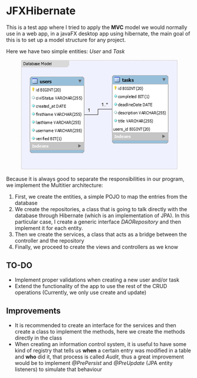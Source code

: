 # JFXHibernate
This is a test app where I tried to apply the **MVC** model we would normally use in a web app, in a javaFX desktop app using hibernate, the main goal of this is to set up a model structure for any project.

Here we have two simple entities: _User_ and _Task_
<p align="center">
  <img src="https://github.com/DevTony101/JFXHibernate/blob/master/model.png" alt="DatabaseModel" />
</p>

Because it is always good to separate the responsibilities in our program, we implement the Multitier architecture:
1. First, we create the entities, a simple POJO to map the entries from the database
2. We create the repositories, a class that is going to talk directly with the database through Hibernate (which is an implementation of JPA). In this particular case, I create a generic interface _DAORepository_ and then implement it for each entity.
3. Then we create the services, a class that acts as a bridge between the controller and the repository
4. Finally, we proceed to create the views and controllers as we know

## TO-DO
- Implement proper validations when creating a new user and/or task
- Extend the functionality of the app to use the rest of the CRUD operations (Currently, we only use create and update)

## Improvements
- It is recommended to create an interface for the services and then create a class to implement the methods, here we create the methods directly in the class
- When creating an information control system, it is useful to have some kind of registry that tells us **when** a certain entry was modified in a table and **who** did it, that process is called _Audit_, thus a great improvement would be to implement _@PrePersist_ and _@PreUpdate_ (JPA entity listeners) to simulate that behaviour
